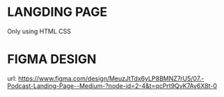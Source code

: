 # LANGDING PAGE

Only using HTML CSS

# FIGMA DESIGN

url: https://www.figma.com/design/MeuzJtTdx6yLP8BMNZ7rU5/07.-Podcast-Landing-Page--Medium-?node-id=2-4&t=qcPrt9QvK7Ay6X8t-0
